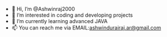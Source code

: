 - 👋 Hi, I’m @Ashwinraj2000
- 👀 I’m interested in coding and developing projects
- 🌱 I’m currently learning advanced JAVA
- 📫 You can reach me via EMAIL:ashwindurairaj.ar@gmail.com

<!---
Ashwinraj2000/Ashwinraj2000 is a ✨ special ✨ repository because its `README.md` (this file) appears on your GitHub profile.
You can click the Preview link to take a look at your changes.
--->
